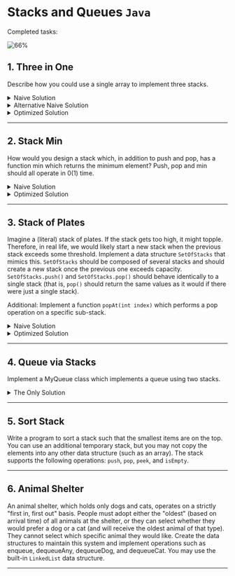 # Stacks and Queues `Java`

Completed tasks:

![66%](https://progress-bar.dev/66)

## 1. Three in One

Describe how you could use a single array to implement three stacks.

<details>
<summary>Naive Solution </summary>

#### Assumptions

- Stacks with fixed size

#### Complexity

- Time Complexity:
    - Insert: `O(1)`
    - Delete: `O(1)`
    - Peek: `O(1)`
- Space Complexity: `O(1)`

#### Implementation

   ```java
public class NaiveThreeInOne<T> implements ThreeInOneStack<T> {

    private final T[] arr;
    private final StackPointer first = new StackPointer();
    private final StackPointer second = new StackPointer();
    private final StackPointer third = new StackPointer();
    private final int capacity;
    private int size = 0;

    public NaiveThreeInOne(Class<T> clazz, int size) {
        arr = (T[]) Array.newInstance(clazz, size);
        this.capacity = size;
    }

    public int getFirstSize() {
        return first.getSize();
    }

    public int getSecondSize() {
        return second.getSize();
    }

    public int getThirdSize() {
        return third.getSize();
    }

    @Override
    public T pushFirst(T item) {
        if (size + 1 > capacity) {
            throw new IllegalStateException("Exceed max size");
        }
        if (!first.isInitiated()) {
            first.init(0);
        }

        size++;

        if (first.end < capacity || second.end == -1) {
            return addItem(item, first);
        } else {
            throw new IllegalStateException("Exceed max size");
        }
    }

    @Override
    public T popFirst() {
        return pop(first);
    }

    @Override
    public T peekFirst() {
        return peek(first);
    }

    @Override
    public T pushSecond(T item) {
        if (size + 1 > capacity) {
            throw new IllegalStateException("Exceed max size");
        }
        if (!second.isInitiated()) {
            second.init(Math.max(first.end, (capacity / 3)));
        }
        size++;
        if (second.end < third.end || third.end == -1) {
            return addItem(item, second);
        } else {
            throw new IllegalStateException("Exceed max size");
        }
    }

    @Override
    public T popSecond() {
        return pop(second);
    }

    @Override
    public T peekSecond() {
        return peek(second);
    }

    @Override
    public T pushThird(T item) {
        if (size + 1 > capacity) {
            throw new IllegalStateException("Exceed max size");
        }
        if (!third.isInitiated()) {
            third.init(Math.max(second.end, (capacity / 3) * 2));
        }
        size++;
        if (third.end < capacity) {
            return addItem(item, third);
        } else {
            throw new IllegalStateException("Exceed max size");
        }
    }

    @Override
    public T popThird() {
        return pop(third);
    }

    @Override
    public T peekThird() {
        return peek(third);
    }

    private T peek(StackPointer sp) {
        if (sp.end < 0) {
            throw new IllegalStateException("Stack is empty");
        }
        int index = sp.end;
        return this.arr[index - 1];
    }

    private T pop(StackPointer sp) {
        if (sp.end < 0) {
            throw new IllegalStateException("Stack is empty");
        }
        size--;
        return this.arr[--sp.end];
    }

    private T addItem(T item, StackPointer sp) {
        this.arr[sp.end] = item;
        ++sp.end;
        return this.arr[sp.end - 1];
    }
}
   ```

</details>

<details>
<summary>Alternative Naive Solution</summary>

#### Assumptions

- Stacks with fixed size

#### Complexity

- Time Complexity:
    - Insert: `O(1)`
    - Delete: `O(1)`
    - Peek: `O(1)`
- Space Complexity: `O(1)`

#### Implementation

   ```java
public class FixedMultiStack {
    private final int numberOfStacks = 3;
    private final int stackCapacity;
    private final int[] values;
    private final int[] sizes;

    public FixedMultiStack(int stackSize) {
        stackCapacity = stackSize;
        values = new int[stackSize * numberOfStacks];
        sizes = new int[numberOfStacks];
    }

    public void push(int stackNum, int value) throws IllegalStateException {
        if (isFull(stackNum)) {
            throw new IllegalStateException("Exceed max size");
        }

        sizes[stackNum]++;
        values[indexOfTop(stackNum)] = value;
    }

    public int pop(int stackNum) {
        if (isEmpty(stackNum)) {
            throw new EmptyStackException();
        }

        int topIndex = indexOfTop(stackNum);
        int value = values[topIndex];
        values[topIndex] = 0;
        sizes[stackNum]--; // Shrink
        return value;
    }

    public int peek(int stackNum) {
        if (isEmpty(stackNum)) {
            throw new EmptyStackException();
        }
        return values[indexOfTop(stackNum)];
    }

    public boolean isEmpty(int stackNum) {
        return sizes[stackNum] == 0;
    }

    public boolean isFull(int stackNum) {
        return sizes[stackNum] == stackCapacity;
    }

    private int indexOfTop(int stackNum) {
        int offset = stackNum * stackCapacity;
        int size = sizes[stackNum];
        return offset + size - 1;
    }
}
   ```

</details>

<details>
<summary>Optimized Solution</summary>

#### Complexity

- Time Complexity:
    - Insert: `O(N)` - in case of shift
    - Delete: `O(1)`
    - Peek: `O(1)`
- Space Complexity: `O(1)`

#### Implementation

   ```java
public class MultiStack {
    private final int[] values;
    private final StackInfo[] info;

    public MultiStack(int numberOfStacks, int defaultSize) {
        info = new StackInfo[numberOfStacks];
        for (int i = 0; i < numberOfStacks; ++i) {
            info[i] = new StackInfo(defaultSize * i, defaultSize);
        }
        values = new int[numberOfStacks * defaultSize];
    }

    public void push(int stackNum, int value) {
        if (allStacksAreFull()) {
            throw new IllegalStateException("Exceed max size");
        }

        StackInfo stack = info[stackNum];
        if (stack.isFull()) {
            expand(stackNum);
        }

        ++stack.size;
        values[stack.lastElementIndex()] = value;
    }

    public int pop(int stackNum) {
        StackInfo stack = info[stackNum];
        if (stack.isEmpty()) {
            throw new EmptyStackException();
        }

        int value = values[stack.lastElementIndex()];
        values[stack.lastElementIndex()] = 0;
        --stack.size;
        return value;
    }

    public int peek(int stackNum) {
        StackInfo stack = info[stackNum];
        return values[stack.lastElementIndex()];
    }

    private boolean allStacksAreFull() {
        return numberOfElements() == values.length;
    }

    private int numberOfElements() {
        int size = 0;
        for (StackInfo sd : info) {
            size += sd.size;
        }
        return size;
    }

    private int nextIndex(int index) {
        return adjustIndex(index + 1);
    }

    private int previousIndex(int index) {
        return adjustIndex(index - 1);
    }

    private void expand(int stackNum) {
        shift((stackNum + 1) % info.length);
        ++info[stackNum].capacity;
    }

    private void shift(int stackNum) {
        StackInfo stack = info[stackNum];
        if (stack.size >= stack.capacity) {
            int nextStack = (stackNum + 1) % info.length;
            shift(nextStack);
            ++stack.capacity;
        }

        int index = stack.lastCapacity();
        while (stack.isWithinStackCapacity(index)) {
            values[index] = values[previousIndex(index)];
            index = previousIndex(index);
        }

        values[stack.start] = 0;
        stack.start = nextIndex(stack.start);
        --stack.capacity;
    }

    private int adjustIndex(int index) {
        int max = values.length;
        return ((index % max) + max) % max;
    }

    private class StackInfo {
        public int start, size, capacity;

        public StackInfo(int start, int capacity) {
            this.start = start;
            this.capacity = capacity;
        }

        public boolean isWithinStackCapacity(int index) {
            if (index < 0 || index >= values.length) {
                return false;
            }
            int contiguousIndex = index < start ? index + values.length : index;
            int end = start + capacity;
            return start <= contiguousIndex && contiguousIndex < end;
        }

        public int lastCapacity() {
            return adjustIndex(start + capacity - 1);
        }

        public int lastElementIndex() {
            return adjustIndex(start + size - 1);
        }

        public boolean isFull() {
            return size == capacity;
        }

        public boolean isEmpty() {
            return size == 0;
        }
    }
}
   ```

</details>

<hr/>

## 2. Stack Min

How would you design a stack which, in addition to push and pop, has a function min which returns the minimum element?
Push, pop and min should all operate in 0(1) time.

<details>
<summary>Naive Solution</summary>

#### Complexity

- Time Complexity: `O(1)`

- Space Complexity: `O(N)`

#### Implementation

   ```java
public class StackMin extends Stack<StackMin.NodeWithMin> {

    public void push(int value) {

        super.push(new NodeWithMin(value, Math.min(value, min())));

    }

    public int popValue() {
        return super.pop().value;
    }

    public int min() {
        if (isEmpty()) {
            return Integer.MAX_VALUE;
        } else {
            return peek().min;
        }
    }

    public static class NodeWithMin {
        public int value;
        public int min;

        public NodeWithMin(int value, int min) {
            this.value = value;
            this.min = min;
        }
    }

}
   ```

</details>

<details>
<summary>Optimized Solution</summary>

This method is better because it stores smaller number of min elements.

#### Complexity

- Time Complexity: `O(1)`

- Space Complexity: `O(N)`

#### Implementation

   ```java
public class StackMin extends Stack<Integer> {

    private final Stack<Integer> min = new Stack<>();

    public void push(int value) {
        super.push(value);
        if (value <= min()) {
            min.push(value);
        }
    }

    @Override
    public synchronized Integer pop() {
        int value = super.pop();
        if (value == min()) {
            min.pop();
        }
        return value;
    }

    public int min() {
        if (min.isEmpty()) {
            return Integer.MAX_VALUE;
        } else {
            return min.peek();
        }
    }
}
   ```

</details>

<hr/>

## 3. Stack of Plates

Imagine a (literal) stack of plates. If the stack gets too high, it might topple. Therefore, in real life, we would
likely start a new stack when the previous stack exceeds some threshold. Implement a data structure `SetOfStacks` that
mimics this. `SetOfStacks` should be composed of several stacks and should create a new stack once the previous one
exceeds capacity. `SetOfStacks.push()` and `SetOfStacks.pop()`
should behave identically to a single stack (that is, `pop()` should return the same values as it would if there were
just a single stack).

Additional: Implement a function `popAt(int index)` which performs a pop operation on a specific sub-stack.

<details>
<summary>Naive Solution</summary>

#### Assumptions

No need to implement `popAt` method

#### Complexity

- Time Complexity: `O(1)`

- Space Complexity: `O(N)`

#### Implementation

   ```java
public class SetOfStack {

    private final int capacity;
    private final Stack<Stack<Integer>> stacks = new Stack<>();

    public SetOfStack(int capacity) {
        this.capacity = capacity;
    }

    public void push(int value) {
        if (stacks.empty() || stacks.peek().size() < capacity) {
            stacks.push(new Stack<>());
        }
        stacks.peek().push(value);
    }

    public int pop() {
        if (stacks.empty()) {
            throw new EmptyStackException();
        }
        if (stacks.peek().empty()) {
            stacks.pop();
        }
        if (stacks.empty()) {
            throw new EmptyStackException();
        }
        return stacks.peek().pop();
    }
}

   ```

</details>

<details>
<summary>Optimized Solution</summary>

#### Complexity

- Time Complexity: `O(1)`; `popAt`: `O(N)`

- Space Complexity: `O(N)`

#### Implementation

   ```java
public class SetOfStack {

    private final ArrayList<Stack> stacks = new ArrayList<>();
    private final int capacity;

    public SetOfStack(int capacity) {
        this.capacity = capacity;
    }

    public Stack getLastStack() {
        if (stacks.size() == 0) {
            return null;
        }
        return stacks.get(stacks.size() - 1);
    }

    public void push(int v) {
        Stack last = getLastStack();
        if (last != null && !last.isFull()) {
            last.push(v);
        } else {
            Stack stack = new Stack(capacity);
            stack.push(v);
            stacks.add(stack);
        }
    }

    public int pop() {
        Stack last = getLastStack();
        if (last == null) {
            throw new EmptyStackException();
        }
        int v = last.pop();
        if (last.size == 0) {
            stacks.remove(stacks.size() - 1);
        }
        return v;
    }

    public int popAt(int index) {
        return leftShift(index, true);
    }

    public int leftShift(int index, boolean removeTop) {
        Stack stack = stacks.get(index);
        int removedItem;
        if (removeTop) removedItem = stack.pop();
        else removedItem = stack.removeBottom();
        if (stack.isEmpty()) {
            stacks.remove(index);
        } else if (stacks.size() > index + 1) {
            int v = leftShift(index + 1, false);
            stack.push(v);
        }
        return removedItem;
    }

    public boolean isEmpty() {
        Stack last = getLastStack();
        return last == null || last.isEmpty();
    }
}
   ```

</details>

<hr/>

## 4. Queue via Stacks

Implement a MyQueue class which implements a queue using two stacks.

<details>
<summary>The Only Solution</summary>

#### Complexity

- Time Complexity: `O(1)`

- Space Complexity: `O(N)`

#### Implementation

   ```java
public class MyQueue {

    private final Stack<Integer> oldest = new Stack<>();
    private final Stack<Integer> newest = new Stack<>();

    public void push(int value) {
        newest.push(value);
    }

    public int size() {
        return newest.size() + oldest.size();
    }

    public void add(int value) {
        newest.push(value);
    }

    private void shiftStacks() {
        if (oldest.empty()) {
            while (!newest.empty()) {
                oldest.push(newest.pop());
            }
        }
    }

    public int pop() {
        shiftStacks();
        return oldest.pop();
    }

    public int peek() {
        shiftStacks();
        return oldest.peek();
    }
}
   ```

</details>

<hr/>

## 5. Sort Stack

Write a program to sort a stack such that the smallest items are on the top. You can use an additional temporary stack,
but you may not copy the elements into any other data structure (such as an array). The stack supports the following
operations: `push`, `pop`, `peek`, and `isEmpty`.

<hr/>

## 6. Animal Shelter

An animal shelter, which holds only dogs and cats, operates on a strictly "first in, first out" basis. People must adopt
either the
"oldest" (based on arrival time) of all animals at the shelter, or they can select whether they would prefer a dog or a
cat (and will receive the oldest animal of that type). They cannot select which specific animal they would like. Create
the data structures to maintain this system and implement operations such as enqueue, dequeueAny, dequeueDog, and
dequeueCat. You may use the built-in `LinkedList` data structure.

<hr/>
